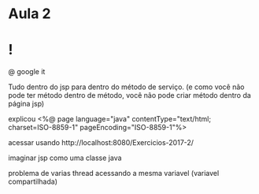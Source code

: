 # Aula 2
!
= 
@ google it

Tudo dentro do jsp para dentro do método de serviço.
(e como você não pode ter método dentro de método, você não pode criar método dentro da página jsp)

explicou <%@ page language="java" contentType="text/html; charset=ISO-8859-1" pageEncoding="ISO-8859-1"%>

acessar usando http://localhost:8080/Exercicios-2017-2/

imaginar jsp como uma classe java 

problema de varias thread acessando a mesma variavel (variavel compartilhada)
